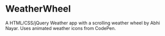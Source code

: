 # WeatherWheel
A HTML/CSS/jQuery Weather app with a scrolling weather wheel by Abhi Nayar. Uses animated weather icons from CodePen.
